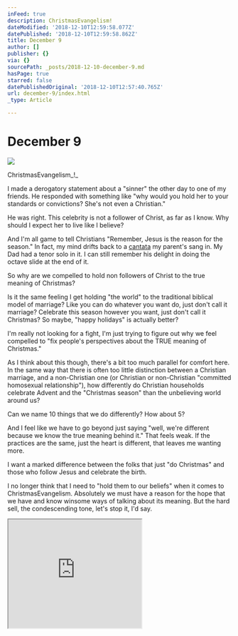 ```yaml
---
inFeed: true
description: ChristmasEvangelism!
dateModified: '2018-12-10T12:59:58.077Z'
datePublished: '2018-12-10T12:59:58.862Z'
title: December 9
author: []
publisher: {}
via: {}
sourcePath: _posts/2018-12-10-december-9.md
hasPage: true
starred: false
datePublishedOriginal: '2018-12-10T12:57:40.765Z'
url: december-9/index.html
_type: Article

---
```

# December 9
![](https://the-grid-user-content.s3-us-west-2.amazonaws.com/4282611a-9729-450a-87d7-4ad415c73460.jpg)

ChristmasEvangelism_!_

I made a derogatory statement about a "sinner" the other day to one of my friends. He responded with something like "why would you hold her to your standards or convictions? She's not even a Christian."

He was right. This celebrity is not a follower of Christ, as far as I know. Why should I expect her to live like I believe?

And I'm all game to tell Christians "Remember, Jesus is the reason for the season." In fact, my mind drifts back to a [cantata][0] my parent's sang in. My Dad had a tenor solo in it. I can still remember his delight in doing the octave slide at the end of it.

So why are we compelled to hold non followers of Christ to the true meaning of Christmas?

Is it the same feeling I get holding "the world" to the traditional biblical model of marriage? Like you can do whatever you want do, just don't call it marriage? Celebrate this season however you want, just don't call it Christmas? So maybe, "happy holidays" is actually better?

I'm really not looking for a fight, I'm just trying to figure out why we feel compelled to "fix people's perspectives about the TRUE meaning of Christmas."

As I think about this though, there's a bit too much parallel for comfort here. In the same way that there is often too little distinction between a Christian marriage, and a non-Christian one (or Christian or non-Christian "committed homosexual relationship"), how differently do Christian households celebrate Advent and the "Christmas season" than the unbelieving world around us?

Can we name 10 things that we do differently? How about 5?

And I feel like we have to go beyond just saying "well, we're different because we know the true meaning behind it." That feels weak. If the practices are the same, just the heart is different, that leaves me wanting more.

I want a marked difference between the folks that just "do Christmas" and those who follow Jesus and celebrate the birth.

I no longer think that I need to "hold them to our beliefs" when it comes to ChristmasEvangelism. Absolutely we must have a reason for the hope that we have and know winsome ways of talking about its meaning. But the hard sell, the condescending tone, let's stop it, I'd say.

<iframe src="https://the-grid.github.io/ed-userhtml/?g=eJxNUcFOwzAMvfcroiHRVlpTBidou8MkDlx2AU4IoTRxt3RrUtlpxYT4d9ytk7jF8fN7fs-lsaOwplo0dYbeh8W6zPlrHZWk0fZhnTSD08F6l5iloCVjU_ETCTEqFC3XTUuiEkbuIDwfoQMXaHN6U7ut6iCh9OPus2C0bUTyH7M5vZiEqVKBEAZ0E2Ym0ggqwIxjhoIb0hruWXOBSULNZbwPoaenPNfeOdBBNkpD7f1BOgg5uK_315zMQbZ0893U3bFa3Y6AxFaq8UHexxMZby97hay09QakdQQYNtB4hGR2lxbRb2K8HqZ9liK-5BLz66qXtcQ6cZoWZT6nFkXlFKw-KqJzttp352wWwqigsj1CUy0mA7w_AjuggAPn7HZ6j5ZCp0jyTG5AQ1cDZo_zpBu63lNg1tX1Vn85J5dP" height="244" style=""></iframe>



[0]: https://youtu.be/3EAvzhPlYWM
